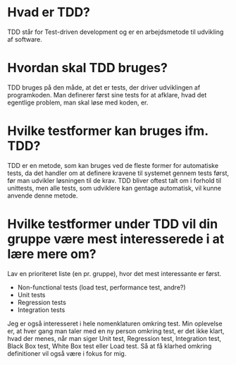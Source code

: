# Hvad er TDD?
TDD står for Test-driven development og er en arbejdsmetode til udvikling af software.

# Hvordan skal TDD bruges?
TDD bruges på den måde, at det er tests, der driver udviklingen af programkoden. Man definerer først sine tests for at afklare, hvad det egentlige problem, man skal løse med koden, er.
    
# Hvilke testformer kan bruges ifm. TDD?
TDD er en metode, som kan bruges ved de fleste former for automatiske tests, da det handler om at definere kravene til systemet gennem tests først, før man udvikler løsningen til de krav. 
TDD bliver oftest talt om i forhold til unittests, men alle tests, som udviklere kan gentage automatisk, vil kunne anvende denne metode.

# Hvilke testformer under TDD vil din gruppe være mest interesserede i at lære mere om?

Lav en prioriteret liste (en pr. gruppe), hvor det mest interessante er først.
        
- Non-functional tests (load test, performance test, andre?)
- Unit tests 
- Regression tests
- Integration tests 

Jeg er også interesseret i hele nomenklaturen omkring test. Min oplevelse er, at hver gang man taler med en ny person omkring test, er det ikke klart, hvad der menes, når man siger Unit test, Regression test, Integration test, Black Box test, White Box test eller Load test. Så at få klarhed omkring definitioner vil også være i fokus for mig.
